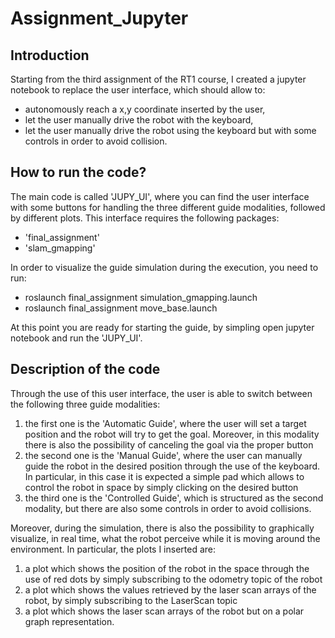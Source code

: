 # Assignment_Jupyter
## Introduction
Starting from the third assignment of the RT1 course, I created a jupyter notebook to replace the user interface, which should allow to:
- autonomously reach a x,y coordinate inserted by the user,
- let the user manually drive the robot with the keyboard,
- let the user manually drive the robot using the keyboard but with some controls in order to avoid collision.

## How to run the code?
The main code is called 'JUPY_UI', where you can find the user interface with some buttons for handling the three different guide modalities, followed by different plots. This interface requires the following packages:
- 'final_assignment'
- 'slam_gmapping'

In order to visualize the guide simulation during the execution, you need to run:
- roslaunch final_assignment simulation_gmapping.launch
- roslaunch final_assignment move_base.launch

At this point you are ready for starting the guide, by simpling open jupyter notebook and run the 'JUPY_UI'.

## Description of the code
Through the use of this user interface, the user is able to switch between the following three guide modalities:
1. the first one is the 'Automatic Guide', where the user will set a target position and the robot will try to get the goal. Moreover, in this modality there is also the possibility of canceling the goal via the proper button
2. the second one is the 'Manual Guide', where the user can manually guide the robot in the desired position through the use of the keyboard. In particular, in this case it is expected a simple pad which allows to control the robot in space by simply clicking on the desired button
3. the third one is the 'Controlled Guide', which is structured as the second modality, but there are also some controls in order to avoid collisions.

Moreover, during the simulation, there is also the possibility to graphically visualize, in real time, what the robot perceive while it is moving around the environment. In particular, the plots I inserted are:
1. a plot which shows the position of the robot in the space through the use of red dots by simply subscribing to the odometry topic of the robot
2. a plot which shows the values retrieved by the laser scan arrays of the robot, by simply subscribing to the LaserScan topic
3. a plot which shows the laser scan arrays of the robot but on a polar graph representation. 



